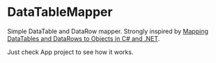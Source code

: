 # DataTableMapper

Simple DataTable and DataRow mapper. Strongly inspired by [Mapping DataTables and DataRows to Objects in C# and .NET](https://exceptionnotfound.net/mapping-datatables-and-datarows-to-objects-in-csharp-and-net-using-reflection/).

Just check App project to see how it works.
